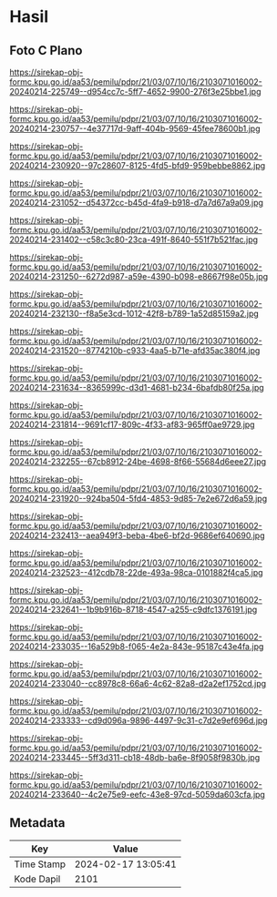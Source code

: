 # Hasil

## Foto C Plano

https://sirekap-obj-formc.kpu.go.id/aa53/pemilu/pdpr/21/03/07/10/16/2103071016002-20240214-225749--d954cc7c-5ff7-4652-9900-276f3e25bbe1.jpg

https://sirekap-obj-formc.kpu.go.id/aa53/pemilu/pdpr/21/03/07/10/16/2103071016002-20240214-230757--4e37717d-9aff-404b-9569-45fee78600b1.jpg

https://sirekap-obj-formc.kpu.go.id/aa53/pemilu/pdpr/21/03/07/10/16/2103071016002-20240214-230920--97c28607-8125-4fd5-bfd9-959bebbe8862.jpg

https://sirekap-obj-formc.kpu.go.id/aa53/pemilu/pdpr/21/03/07/10/16/2103071016002-20240214-231052--d54372cc-b45d-4fa9-b918-d7a7d67a9a09.jpg

https://sirekap-obj-formc.kpu.go.id/aa53/pemilu/pdpr/21/03/07/10/16/2103071016002-20240214-231402--c58c3c80-23ca-491f-8640-551f7b521fac.jpg

https://sirekap-obj-formc.kpu.go.id/aa53/pemilu/pdpr/21/03/07/10/16/2103071016002-20240214-231250--6272d987-a59e-4390-b098-e8667f98e05b.jpg

https://sirekap-obj-formc.kpu.go.id/aa53/pemilu/pdpr/21/03/07/10/16/2103071016002-20240214-232130--f8a5e3cd-1012-42f8-b789-1a52d85159a2.jpg

https://sirekap-obj-formc.kpu.go.id/aa53/pemilu/pdpr/21/03/07/10/16/2103071016002-20240214-231520--8774210b-c933-4aa5-b71e-afd35ac380f4.jpg

https://sirekap-obj-formc.kpu.go.id/aa53/pemilu/pdpr/21/03/07/10/16/2103071016002-20240214-231634--8365999c-d3d1-4681-b234-6bafdb80f25a.jpg

https://sirekap-obj-formc.kpu.go.id/aa53/pemilu/pdpr/21/03/07/10/16/2103071016002-20240214-231814--9691cf17-809c-4f33-af83-965ff0ae9729.jpg

https://sirekap-obj-formc.kpu.go.id/aa53/pemilu/pdpr/21/03/07/10/16/2103071016002-20240214-232255--67cb8912-24be-4698-8f66-55684d6eee27.jpg

https://sirekap-obj-formc.kpu.go.id/aa53/pemilu/pdpr/21/03/07/10/16/2103071016002-20240214-231920--924ba504-5fd4-4853-9d85-7e2e672d6a59.jpg

https://sirekap-obj-formc.kpu.go.id/aa53/pemilu/pdpr/21/03/07/10/16/2103071016002-20240214-232413--aea949f3-beba-4be6-bf2d-9686ef640690.jpg

https://sirekap-obj-formc.kpu.go.id/aa53/pemilu/pdpr/21/03/07/10/16/2103071016002-20240214-232523--412cdb78-22de-493a-98ca-0101882f4ca5.jpg

https://sirekap-obj-formc.kpu.go.id/aa53/pemilu/pdpr/21/03/07/10/16/2103071016002-20240214-232641--1b9b916b-8718-4547-a255-c9dfc1376191.jpg

https://sirekap-obj-formc.kpu.go.id/aa53/pemilu/pdpr/21/03/07/10/16/2103071016002-20240214-233035--16a529b8-f065-4e2a-843e-95187c43e4fa.jpg

https://sirekap-obj-formc.kpu.go.id/aa53/pemilu/pdpr/21/03/07/10/16/2103071016002-20240214-233040--cc8978c8-66a6-4c62-82a8-d2a2ef1752cd.jpg

https://sirekap-obj-formc.kpu.go.id/aa53/pemilu/pdpr/21/03/07/10/16/2103071016002-20240214-233333--cd9d096a-9896-4497-9c31-c7d2e9ef696d.jpg

https://sirekap-obj-formc.kpu.go.id/aa53/pemilu/pdpr/21/03/07/10/16/2103071016002-20240214-233445--5ff3d311-cb18-48db-ba6e-8f9058f9830b.jpg

https://sirekap-obj-formc.kpu.go.id/aa53/pemilu/pdpr/21/03/07/10/16/2103071016002-20240214-233640--4c2e75e9-eefc-43e8-97cd-5059da603cfa.jpg


## Metadata

| Key        | Value               |
| ---------- | ------------------- |
| Time Stamp | 2024-02-17 13:05:41 |
| Kode Dapil | 2101                |



